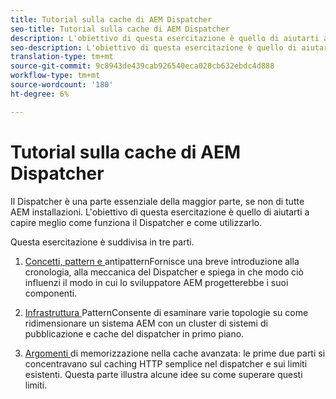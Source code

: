 ```yaml
---
title: Tutorial sulla cache di AEM Dispatcher
seo-title: Tutorial sulla cache di AEM Dispatcher
description: L'obiettivo di questa esercitazione è quello di aiutarti a capire meglio come funziona il Dispatcher e come utilizzarlo.
seo-description: L'obiettivo di questa esercitazione è quello di aiutarti a capire meglio come funziona il Dispatcher e come utilizzarlo.
translation-type: tm+mt
source-git-commit: 9c8943de439cab926540eca028cb632ebdc4d888
workflow-type: tm+mt
source-wordcount: '180'
ht-degree: 6%

---
```



# Tutorial sulla cache di AEM Dispatcher

Il Dispatcher è una parte essenziale della maggior parte, se non di tutte AEM installazioni. L&#39;obiettivo di questa esercitazione è quello di aiutarti a capire meglio come funziona il Dispatcher e come utilizzarlo.

Questa esercitazione è suddivisa in tre parti.

1. [Concetti, pattern e ](chapter-1.md)
antipatternFornisce una breve introduzione alla cronologia, alla meccanica del Dispatcher e spiega in che modo ciò influenzi il modo in cui lo sviluppatore AEM progetterebbe i suoi componenti.

1. [Infrastruttura ](chapter-2.md)
PatternConsente di esaminare varie topologie su come ridimensionare un sistema AEM con un cluster di sistemi di pubblicazione e cache del dispatcher in primo piano.

1. [Argomenti ](chapter-3.md)
di memorizzazione nella cache avanzata: le prime due parti si concentravano sul caching HTTP semplice nel dispatcher e sui limiti esistenti. Questa parte illustra alcune idee su come superare questi limiti.
